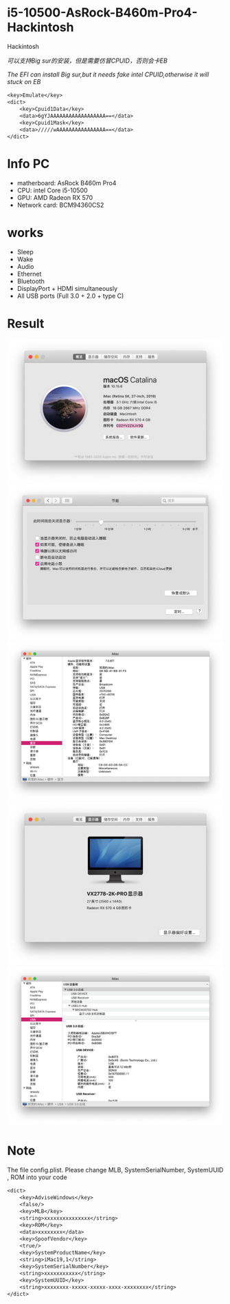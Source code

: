 # i5-10500-AsRock-B460m-Pro4-Hackintosh
Hackintosh

*可以支持Big sur的安装，但是需要仿冒CPUID，否则会卡EB*

*The EFI can install Big sur,but it needs fake intel CPUID,otherwise it will stuck on EB*
```
<key>Emulate</key>
<dict>
    <key>Cpuid1Data</key>
    <data>6gYJAAAAAAAAAAAAAAAAAA==</data>
    <key>Cpuid1Mask</key>
    <data>/////wAAAAAAAAAAAAAAAA==</data>
</dict>
```
# Info PC
* matherboard: AsRock B460m Pro4
* CPU: intel Core i5-10500
* GPU: AMD Radeon RX 570
* Network card: BCM94360CS2
# works
- Sleep
- Wake
- Audio
- Ethernet
- Bluetooth
- DisplayPort + HDMI simultaneously
- All USB ports (Full 3.0 + 2.0 + type C)

# Result

![RUNOOB 关于本机](./images/aboutMac.png)
![RUNOOB 节能](./images/battery.png)
![RUNOOB 蓝牙](./images/bluetooth.png)
![RUNOOB 显示器](./images/display.png)
![RUNOOB USB](./images/usb.png)
# Note

The file config.plist. Please change MLB, SystemSerialNumber, SystemUUID , ROM into your code

```
<dict>
    <key>AdviseWindows</key>
    <false/>
    <key>MLB</key>
    <string>xxxxxxxxxxxxxxx</string>
    <key>ROM</key>
    <data>xxxxxxxx</data>
    <key>SpoofVendor</key>
    <true/>
    <key>SystemProductName</key>
    <string>iMac19,1</string>
    <key>SystemSerialNumber</key>
    <string>xxxxxxxxxxx</string>
    <key>SystemUUID</key>
    <string>xxxxxxxx-xxxxx-xxxxx-xxxx-xxxxxxxx</string>
</dict>
```
